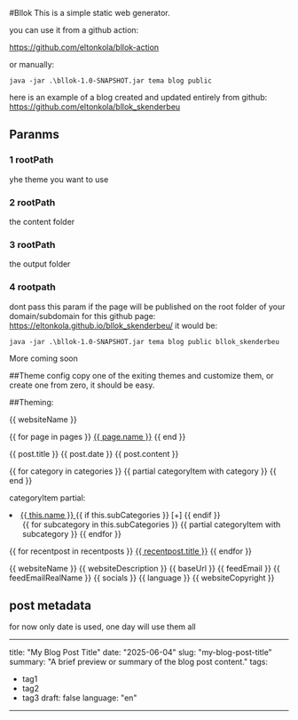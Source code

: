 #Bllok
This is a simple static web generator.

you can use it from a github action:

https://github.com/eltonkola/bllok-action

or manually:
```
java -jar .\bllok-1.0-SNAPSHOT.jar tema blog public
```
here is an example of a blog created and updated entirely from github:
https://github.com/eltonkola/bllok_skenderbeu

## Paranms

### 1 rootPath
yhe theme you want to use
### 2 rootPath
the content folder
### 3 rootPath
the output folder
### 4 rootpath
dont pass this param if the page will be published on the root folder of your domain/subdomain
for this github page: https://eltonkola.github.io/bllok_skenderbeu/ it would be:

```
java -jar .\bllok-1.0-SNAPSHOT.jar tema blog public bllok_skenderbeu
```

More coming soon


##Theme config
copy one of the exiting themes and customize them, or create one from zero, it should be easy.





##Theming:

{{ websiteName }}

{{ for page in pages }}
    <a href="{{ page.link }}">{{ page.name }}</a>
{{ end }}

{{ post.title }}
{{ post.date }}
{{ post.content }}


{{ for category in categories }}
{{ partial categoryItem with category }}
{{ end }}


categoryItem partial:

 <li class="has-children">
    <a href="#" class="category-parent-link">
        {{ this.name }}
    </a> 
    {{ if this.subCategories }}
        <span class="category-toggle">[+]</span>
    {{ endif }}
    <ul>
         {{ for subcategory in this.subCategories }}
            {{ partial categoryItem with subcategory }}
        {{ endfor }}
    </ul>
 </li>


{{ for recentpost in recentposts }}
<a href="{{ recentpost.link }}">{{ recentpost.title }}</a>
{{ endfor }}

{{ websiteName }}
{{ websiteDescription }}
{{ baseUrl }}
{{ feedEmail }}
{{ feedEmailRealName }}
{{ socials }}
{{ language }}
{{ websiteCopyright }}

## post metadata

for now only date is used, one day will use them all

---
title: "My Blog Post Title"
date: "2025-06-04"
slug: "my-blog-post-title"
summary: "A brief preview or summary of the blog post content."
tags:
- tag1
- tag2
- tag3
draft: false
language: "en"
---

